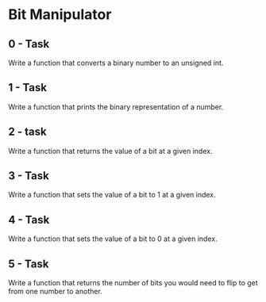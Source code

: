 # Bit Manipulator

## 0 - Task
Write a function that converts a binary number to an unsigned int.

## 1 - Task
Write a function that prints the binary representation of a number.

## 2 - task
Write a function that returns the value of a bit at a given index.

## 3 - Task
Write a function that sets the value of a bit to 1 at a given index.

## 4 - Task
Write a function that sets the value of a bit to 0 at a given index.

## 5 - Task
Write a function that returns the number of bits you would need to flip to get from one number to another.
